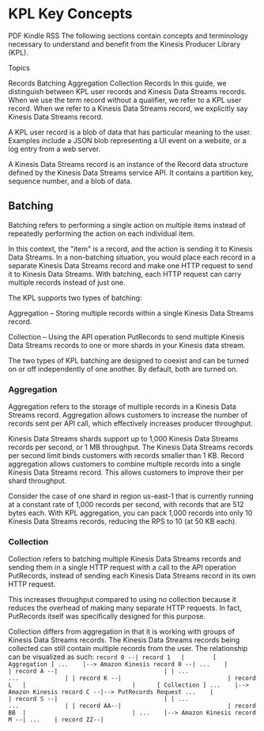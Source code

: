 # KPL Key Concepts
PDF
Kindle
RSS
The following sections contain concepts and terminology necessary to understand and benefit from the Kinesis Producer Library (KPL).

Topics

Records
Batching
Aggregation
Collection
Records
In this guide, we distinguish between KPL user records and Kinesis Data Streams records. When we use the term record without a qualifier, we refer to a KPL user record. When we refer to a Kinesis Data Streams record, we explicitly say Kinesis Data Streams record.

A KPL user record is a blob of data that has particular meaning to the user. Examples include a JSON blob representing a UI event on a website, or a log entry from a web server.

A Kinesis Data Streams record is an instance of the Record data structure defined by the Kinesis Data Streams service API. It contains a partition key, sequence number, and a blob of data.

## Batching
Batching refers to performing a single action on multiple items instead of repeatedly performing the action on each individual item.

In this context, the "item" is a record, and the action is sending it to Kinesis Data Streams. In a non-batching situation, you would place each record in a separate Kinesis Data Streams record and make one HTTP request to send it to Kinesis Data Streams. With batching, each HTTP request can carry multiple records instead of just one.

The KPL supports two types of batching:

Aggregation – Storing multiple records within a single Kinesis Data Streams record.

Collection – Using the API operation PutRecords to send multiple Kinesis Data Streams records to one or more shards in your Kinesis data stream.

The two types of KPL batching are designed to coexist and can be turned on or off independently of one another. By default, both are turned on.

### Aggregation
Aggregation refers to the storage of multiple records in a Kinesis Data Streams record. Aggregation allows customers to increase the number of records sent per API call, which effectively increases producer throughput.

Kinesis Data Streams shards support up to 1,000 Kinesis Data Streams records per second, or 1 MB throughput. The Kinesis Data Streams records per second limit binds customers with records smaller than 1 KB. Record aggregation allows customers to combine multiple records into a single Kinesis Data Streams record. This allows customers to improve their per shard throughput.

Consider the case of one shard in region us-east-1 that is currently running at a constant rate of 1,000 records per second, with records that are 512 bytes each. With KPL aggregation, you can pack 1,000 records into only 10 Kinesis Data Streams records, reducing the RPS to 10 (at 50 KB each).

### Collection
Collection refers to batching multiple Kinesis Data Streams records and sending them in a single HTTP request with a call to the API operation PutRecords, instead of sending each Kinesis Data Streams record in its own HTTP request.

This increases throughput compared to using no collection because it reduces the overhead of making many separate HTTP requests. In fact, PutRecords itself was specifically designed for this purpose.

Collection differs from aggregation in that it is working with groups of Kinesis Data Streams records. The Kinesis Data Streams records being collected can still contain multiple records from the user. The relationship can be visualized as such:
`
record 0 --|
record 1   |        [ Aggregation ]
    ...    |--> Amazon Kinesis record 0 --|
    ...    |                              |
record A --|                              |
                                          |
    ...                   ...             |
                                          |
record K --|                              |
record L   |                              |      [ Collection ]
    ...    |--> Amazon Kinesis record C --|--> PutRecords Request
    ...    |                              |
record S --|                              |
                                          |
    ...                   ...             |
                                          |
record AA--|                              |
record BB  |                              |
    ...    |--> Amazon Kinesis record M --|
    ...    |
record ZZ--|
`

